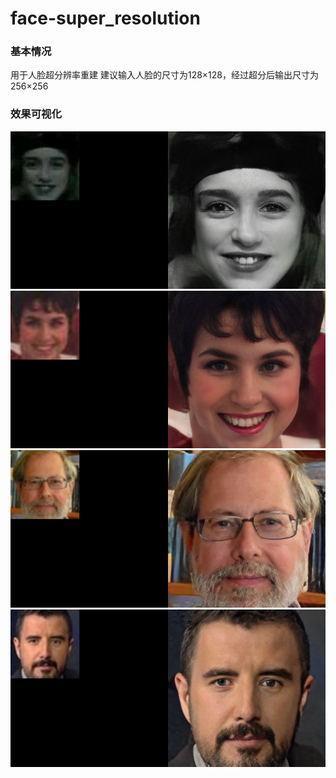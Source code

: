 # face-super_resolution
### 基本情况
用于人脸超分辨率重建
建议输入人脸的尺寸为128×128，经过超分后输出尺寸为256×256

### 效果可视化
![image](example/1.png)
![image](example/2.png)
![image](example/3.png)
![image](example/4.png)
